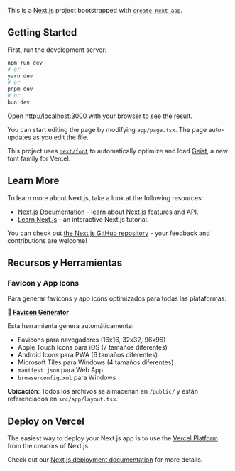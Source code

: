 This is a [Next.js](https://nextjs.org) project bootstrapped with [`create-next-app`](https://nextjs.org/docs/app/api-reference/cli/create-next-app).

## Getting Started

First, run the development server:

```bash
npm run dev
# or
yarn dev
# or
pnpm dev
# or
bun dev
```

Open [http://localhost:3000](http://localhost:3000) with your browser to see the result.

You can start editing the page by modifying `app/page.tsx`. The page auto-updates as you edit the file.

This project uses [`next/font`](https://nextjs.org/docs/app/building-your-application/optimizing/fonts) to automatically optimize and load [Geist](https://vercel.com/font), a new font family for Vercel.

## Learn More

To learn more about Next.js, take a look at the following resources:

- [Next.js Documentation](https://nextjs.org/docs) - learn about Next.js features and API.
- [Learn Next.js](https://nextjs.org/learn) - an interactive Next.js tutorial.

You can check out [the Next.js GitHub repository](https://github.com/vercel/next.js) - your feedback and contributions are welcome!

## Recursos y Herramientas

### Favicon y App Icons

Para generar favicons y app icons optimizados para todas las plataformas:

**🔗 [Favicon Generator](https://www.favicon-generator.org/)**

Esta herramienta genera automáticamente:

- Favicons para navegadores (16x16, 32x32, 96x96)
- Apple Touch Icons para iOS (7 tamaños diferentes)
- Android Icons para PWA (6 tamaños diferentes)
- Microsoft Tiles para Windows (4 tamaños diferentes)
- `manifest.json` para Web App
- `browserconfig.xml` para Windows

**Ubicación**: Todos los archivos se almacenan en `/public/` y están referenciados en `src/app/layout.tsx`.

## Deploy on Vercel

The easiest way to deploy your Next.js app is to use the [Vercel Platform](https://vercel.com/new?utm_medium=default-template&filter=next.js&utm_source=create-next-app&utm_campaign=create-next-app-readme) from the creators of Next.js.

Check out our [Next.js deployment documentation](https://nextjs.org/docs/app/building-your-application/deploying) for more details.

